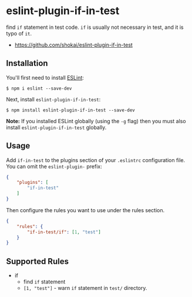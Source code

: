 # eslint-plugin-if-in-test

find `if` statement in test code. `if` is usually not necessary in test, and it is typo of `it`.

- https://github.com/shokai/eslint-plugin-if-in-test

## Installation

You'll first need to install [ESLint](http://eslint.org):

```
$ npm i eslint --save-dev
```

Next, install `eslint-plugin-if-in-test`:

```
$ npm install eslint-plugin-if-in-test --save-dev
```

**Note:** If you installed ESLint globally (using the `-g` flag) then you must also install `eslint-plugin-if-in-test` globally.

## Usage

Add `if-in-test` to the plugins section of your `.eslintrc` configuration file. You can omit the `eslint-plugin-` prefix:

```json
{
    "plugins": [
        "if-in-test"
    ]
}
```


Then configure the rules you want to use under the rules section.

```json
{
    "rules": {
        "if-in-test/if": [1, "test"]
    }
}
```

## Supported Rules

* if
  * find `if` statement
  * `[1, "test"]` - warn `if` statement in `test/` directory.





